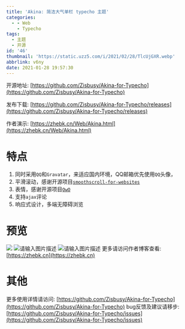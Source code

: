 ```yaml
---
title: 'Akina: 简洁大气单栏 typecho 主题'
categories:
  - - Web
    - Typecho
tags:
  - 主题
  - 开源
id: '46'
thumbnail: 'https://static.uzz5.com/i/2021/02/28/TlcUjGXR.webp'
abbrlink: v6ny
date: 2021-01-28 19:57:30
---
```



开源地址: [https://github.com/Zisbusy/Akina-for-Typecho](https://github.com/Zisbusy/Akina-for-Typecho) 

发布下载: [https://github.com/Zisbusy/Akina-for-Typecho/releases](https://github.com/Zisbusy/Akina-for-Typecho/releases) 

作者演示: [https://zhebk.cn/Web/Akina.html](https://zhebk.cn/Web/Akina.html)

# 特点

1.  同时采用`QQ`和`Gravatar`，来适应国内环境，QQ邮箱优先使用`QQ`头像，
2.  平滑滚动，感谢开源项目[`smoothscroll-for-websites`](https://github.com/gblazex/smoothscroll-for-websites)
3.  表情，感谢开源项目[`OwO`](https://github.com/DIYgod/OwO)
4.  支持`ajax`评论
5.  响应式设计，多端无障碍浏览

# 预览

![](https://cdn.jsdelivr.net/gh/o0s/t@o/2021/01/28/b0N3PV7G.webp) ![请输入图片描述](https://static.uzz5.com/i/2021/02/28/xFdL9hVg.webp "请输入图片描述") ![请输入图片描述](https://static.uzz5.com/i/2021/02/28/Uj6Ju1ro.webp "请输入图片描述") 更多请访问作者博客查看:[https://zhebk.cn](https://zhebk.cn)

# 其他

更多使用详情请访问: [https://github.com/Zisbusy/Akina-for-Typecho](https://github.com/Zisbusy/Akina-for-Typecho) bug反馈及建议请移步: [https://github.com/Zisbusy/Akina-for-Typecho/issues](https://github.com/Zisbusy/Akina-for-Typecho/issues)